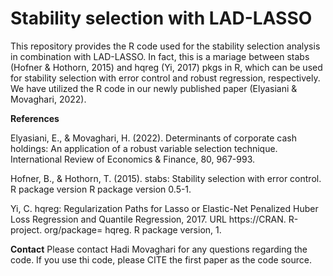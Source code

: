 # Stability selection with LAD-LASSO
This repository provides the R code used for the stability selection analysis in combination with LAD-LASSO.
In fact, this is a mariage between stabs (Hofner & Hothorn, 2015) and hqreg (Yi, 2017) pkgs in R, which can be used for stability selection with error control and robust regression, respectively. We have utilized the R code in our newly published paper (Elyasiani & Movaghari, 2022).

**References**

Elyasiani, E., & Movaghari, H. (2022). Determinants of corporate cash holdings: An application of a robust variable selection technique. International Review of Economics & Finance, 80, 967-993.

Hofner, B., & Hothorn, T. (2015). stabs: Stability selection with error control. R package version R package version 0.5-1.

Yi, C. hqreg: Regularization Paths for Lasso or Elastic-Net Penalized Huber Loss Regression and Quantile Regression, 2017. URL https://CRAN. R-project. org/package= hqreg. R package version, 1.


**Contact**
Please contact Hadi Movaghari for any questions regarding the code. If you use thi code, please CITE the first paper as the code source.
